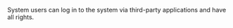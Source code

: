 <!-- markdownlint-disable-file MD041 -->
System users can log in to the system via third-party applications and have all rights.

